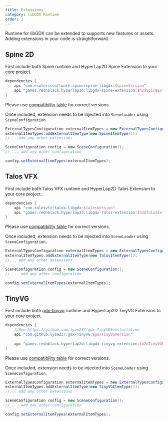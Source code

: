 ```yaml
---
title: Extensions
category: libGDX Runtime
order: 3
---
```


Runtime for libGDX can be extended to supports new features or assets. Adding extensions in your code is straightforward.

## Spine 2D

First include both Spine runtime and HyperLap2D Spine Extension to your core project.

```groovy
dependencies {
    api "com.esotericsoftware.spine:spine-libgdx:$spineVersion"
    api "games.rednblack.hyperlap2d:libgdx-spine-extension:$h2dSpineExtension"
}
```

Please use [compatibility table](https://github.com/rednblackgames/h2d-libgdx-spine-extension) for correct versions.

Once included, extension needs to be injected into `SceneLoader` using `SceneConfiguration`.

```java
ExternalTypesConfiguration externalItemTypes = new ExternalTypesConfiguration();
externalItemTypes.addExternalItemType(new SpineItemType());
//... add any other extensions

SceneConfiguration config = new SceneConfiguration();
// ... add any other configuration

config.setExternalItemTypes(externalItemTypes);
```

## Talos VFX

First include both Talos VFX runtime and HyperLap2D Talos Extension to your core project.

```groovy
dependencies {
    api "com.talosvfx:talos-libgdx:$talosVersion"
    api "games.rednblack.hyperlap2d:libgdx-talos-extension:$h2dTalosExtension"
}
```

Please use [compatibility table](https://github.com/rednblackgames/h2d-libgdx-talos-extension) for correct versions.

Once included, extension needs to be injected into `SceneLoader` using `SceneConfiguration`.

```java
ExternalTypesConfiguration externalItemTypes = new ExternalTypesConfiguration();
externalItemTypes.addExternalItemType(new TalosItemType());
//... add any other extensions

SceneConfiguration config = new SceneConfiguration();
// ... add any other configuration

config.setExternalItemTypes(externalItemTypes);
```

## TinyVG

First include both [gdx-tinyvg](https://github.com/lyze237/gdx-TinyVG) runtime and HyperLap2D TinyVG Extension to your core project.

```groovy
dependencies {
    //See https://github.com/lyze237/gdx-TinyVG#installation
    api "com.github.lyze237:gdx-TinyVG:$gdxTinyVGVersion"
    
    api "games.rednblack.hyperlap2d:libgdx-tinyvg-extension:$h2dTinyVGExtension"
}
```

Please use [compatibility table](https://github.com/rednblackgames/h2d-libgdx-tinyvg-extension) for correct versions.

Once included, extension needs to be injected into `SceneLoader` using `SceneConfiguration`.

```java
ExternalTypesConfiguration externalItemTypes = new ExternalTypesConfiguration();
externalItemTypes.addExternalItemType(new TinyVGItemType());
//... add any other extensions

SceneConfiguration config = new SceneConfiguration();
// ... add any other configuration

config.setExternalItemTypes(externalItemTypes);
```
